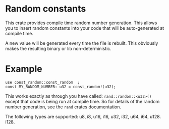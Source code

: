 # Random constants
This crate provides compile time random number generation.
This allows you to insert random constants into your code that will be auto-generated at compile time.

A new value will be generated every time the file is rebuilt.
This obviously makes the resulting binary or lib non-deterministic.

# Example 

```
use const_random::const_random  ;
const MY_RANDOM_NUMBER: u32 = const_random!(u32);
```
This works exactly as through you have called: `rand::random::<u32>()` except that code is being run at compile time.
So for details of the random number generation, see the `rand` crates documentation.

The following types are supported: u8, i8, u16, i16, u32, i32, u64, i64, u128. i128.
